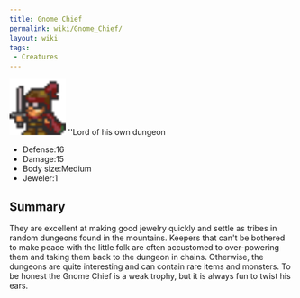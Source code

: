 ```yaml
---
title: Gnome Chief
permalink: wiki/Gnome_Chief/
layout: wiki
tags:
 - Creatures
---
```


<img src="gnome_chief.png" title="fig:gnome_chief.png" alt="gnome_chief.png" width="100" />
''Lord of his own dungeon

-   Defense:16
-   Damage:15
-   Body size:Medium
-   Jeweler:1

Summary
-------

They are excellent at making good jewelry quickly and settle as tribes
in random dungeons found in the mountains. Keepers that can't be
bothered to make peace with the little folk are often accustomed to
over-powering them and taking them back to the dungeon in chains.
Otherwise, the dungeons are quite interesting and can contain rare items
and monsters. To be honest the Gnome Chief is a weak trophy, but it is
always fun to twist his ears.
